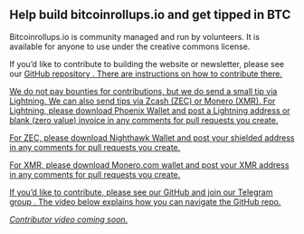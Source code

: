 ## Help build bitcoinrollups.io and get tipped in BTC

Bitcoinrollups.io is community managed and run by volunteers. It is available for anyone to use under the creative commons license.

If you’d like to contribute to building the website or newsletter, please see our <u> [GitHub repository](https://github.com/januszgrze/bitcoinrollups/blob/main/contribute.md) <u>. There are instructions on how to contribute there.

We do not pay bounties for contributions, but we do send a small tip via Lightning. We can also send tips via Zcash (ZEC) or Monero (XMR). For Lightning, please download [Phoenix Wallet](https://phoenix.acinq.co/) and post a Lightning address or blank (zero value) invoice in any comments for pull requests you create.

For ZEC, please download [Nighthawk Wallet](https://nighthawkwallet.com/) and post your shielded address in any comments for pull requests you create.

For XMR, please download [Monero.com](http://monero.com/) wallet and post your XMR address in any comments for pull requests you create.

If you’d like to contribute, please see our <u> [GitHub](https://github.com/januszgrze/bitcoinrollups/blob/main/contribute.md) and join our <u> [Telegram group](https://t.me/+8rv-1I2gkmQ4ZmJh) <u>. The video below explains how you can navigate the GitHub repo.

*Contributor video coming soon.*

